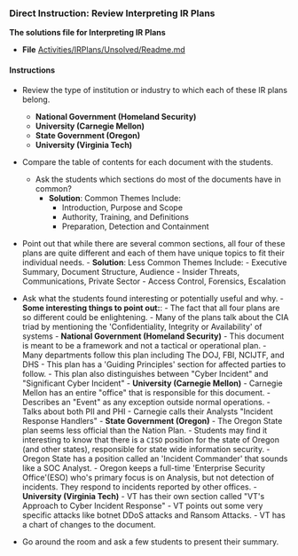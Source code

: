 ### Direct Instruction: Review Interpreting IR Plans

**The solutions file for Interpreting IR Plans**
  - **File** [Activities/IRPlans/Unsolved/Readme.md](Activities/IRPlans/Unsolved/Readme.md)

#### Instructions

- Review the type of institution or industry to which each of these IR plans belong.
    - **National Government (Homeland Security)**
    - **University (Carnegie Mellon)**
    - **State Government (Oregon)**
    - **University (Virginia Tech)**

- Compare the table of contents for each document with the students.
  - Ask the students which sections do most of the documents have in common?
    - **Solution**: Common Themes Include:
      - Introduction, Purpose and Scope
      - Authority, Training, and Definitions
      - Preparation, Detection and Containment

- Point out that while there are several common sections, all four of these plans are quite different and each of them have unique topics to fit their individual needs.
      - **Solution**: Less Common Themes Include:
        - Executive Summary, Document Structure, Audience
        - Insider Threats, Communications, Private Sector
        - Access Control, Forensics, Escalation

- Ask what the students found interesting or potentially useful and why.
      - **Some interesting things to point out:**:
        - The fact that all four plans are so different could be enlightening.
        - Many of the plans talk about the CIA triad by mentioning the 'Confidentiality, Integrity or Availability' of systems
      - **National Government (Homeland Security)**
        - This document is meant to be a framework and not a tactical or operational plan.
        - Many departments follow this plan including The DOJ, FBI, NCIJTF, and DHS
        - This plan has a 'Guiding Principles' section for affected parties to follow.
        - This plan also distinguishes between "Cyber Incident" and "Significant Cyber Incident"
      - **University (Carnegie Mellon)**
        - Carnegie Mellon has an entire "office" that is responsible for this document.
        - Describes an "Event" as any exception outside normal operations.
        - Talks about both PII and PHI
        - Carnegie calls their Analysts "Incident Response Handlers"
      - **State Government (Oregon)**
        - The Oregon State plan seems less official than the Nation Plan.
        - Students may find it interesting to know that there is a `CISO` position for the state of Oregon (and other states), responsible for state wide information security.
        - Oregon State has a position called an 'Incident Commander' that sounds like a SOC Analyst.
        - Oregon keeps a full-time 'Enterprise Security Office'(ESO) who's primary focus is on Analysis, but not detection of incidents. They respond to incidents reported by other offices.
      - **University (Virginia Tech)**
        - VT has their own section called "VT's Approach to Cyber Incident Response"
        - VT points out some very specific attacks like botnet DDoS attacks and Ransom Attacks.
        - VT has a chart of changes to the document.
- Go around the room and ask a few students to present their summary.
